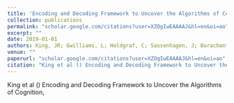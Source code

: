 ```yaml
---
title: 'Encoding and Decoding Framework to Uncover the Algorithms of Cognition'
collection: publications
permalink: "scholar.google.com/citations?user=XZOgIwEAAAAJ&hl=en&oi=ao"
excerpt: ""
date: 2019-01-01
authors: King, JR; Gwilliams, L; Holdgraf, C; Sassenhagen, J; Barachant, A; Engemann, D; Larson, E; Gramfort, A;
venue: ""
paperurl: "scholar.google.com/citations?user=XZOgIwEAAAAJ&hl=en&oi=ao"
citation: "King et al () Encoding and Decoding Framework to Uncover the Algorithms of Cognition, <i></i>"
---
```

King et al () Encoding and Decoding Framework to Uncover the Algorithms of Cognition, <i></i>
